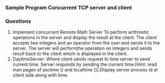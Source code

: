 ### Sample Program Concurrent TCP server and client
### Questions
1. Implement  concurrent  Remote  Math Server  To  perform arithmetic  operations  in  the  server  and  display  the  result  at  the  client. The client accepts two integers and an operator from the user and sends it  to  the  server.  The  server  will performthe  operation  on  integers  and sends result back to the client which is displayed in the client.
2. DaytimeServer: Where client sends request to time server to send current time. Server responds by sending the current time.[Hint: read man pages of asctime () and localtime ()].Display server process id at client side along with time.
